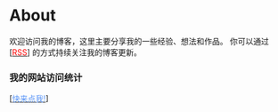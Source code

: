 # About

欢迎访问我的博客，这里主要分享我的一些经验、想法和作品。 你可以通过 [[<span style="color:red">RSS</span>](/index.xml)] 的方式持续关注我的博客更新。
### 我的网站访问统计
[[<span style="color:rgb(87, 147, 247)">快来点我!</span>](https://umami.haipengv.com)]


